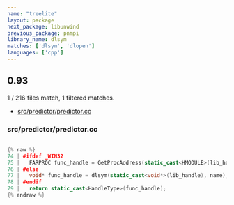 ```yaml
---
name: "treelite"
layout: package
next_package: libunwind
previous_package: pnmpi
library_name: dlsym
matches: ['dlsym', 'dlopen']
languages: ['cpp']
---
```

## 0.93
1 / 216 files match, 1 filtered matches.

 - [src/predictor/predictor.cc](#srcpredictorpredictorcc)

### src/predictor/predictor.cc

```cpp

{% raw %}
74 | #ifdef _WIN32
75 |   FARPROC func_handle = GetProcAddress(static_cast<HMODULE>(lib_handle), name);
76 | #else
77 |   void* func_handle = dlsym(static_cast<void*>(lib_handle), name);
78 | #endif
79 |   return static_cast<HandleType>(func_handle);
{% endraw %}

```